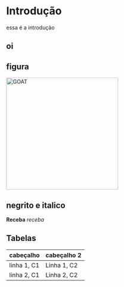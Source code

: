 # Introdução

essa é a introdução

## oi


## figura
<img src= "https://upload.wikimedia.org/wikipedia/commons/1/18/Lionel-Messi-Argentina-2022-FIFA-World-Cup_sharpness.jpg" alt = "GOAT"   width = 300>

## negrito e italico
**Receba**
*receba*

## Tabelas
|  cabeçalho  | cabeçalho 2 |
| ----------- | ------------|
| linha 1, C1 | Linha 1, C2 |
| linha 2, C1 | Linha 2, C2 |
